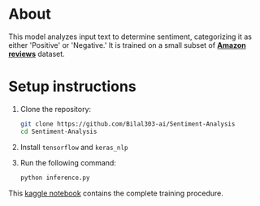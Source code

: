# About
This model analyzes input text to determine sentiment, categorizing it as either 'Positive' or 'Negative.' It is trained on a small subset of [**Amazon reviews**](https://www.kaggle.com/datasets/kritanjalijain/amazon-reviews) dataset.

# Setup instructions
1. Clone the repository:
   
   ```bash
   git clone https://github.com/Bilal303-ai/Sentiment-Analysis
   cd Sentiment-Analysis
   ```
3. Install `tensorflow` and `keras_nlp`

5. Run the following command:
   
   ```bash
   python inference.py
   ```
This [kaggle notebook](https://www.kaggle.com/code/bilalhasan12/sentiment-analysis-using-fnet) contains the complete training procedure.
